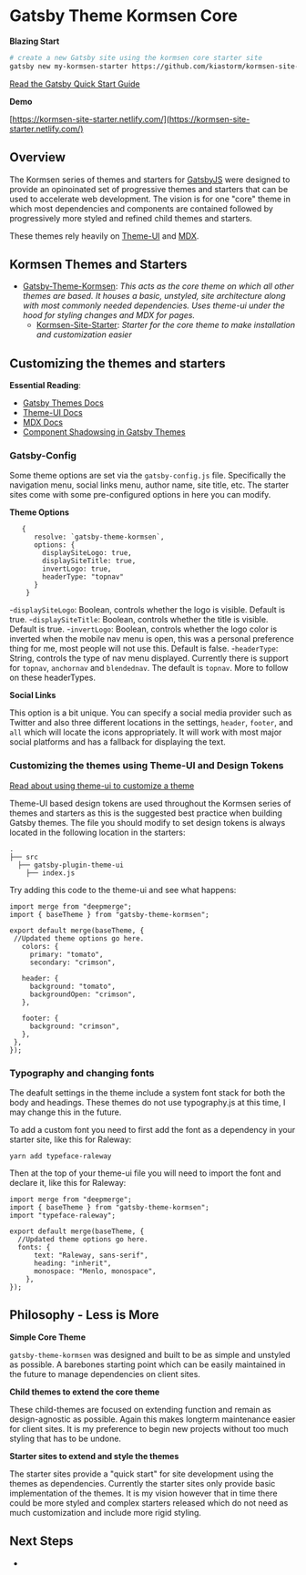 # Gatsby Theme Kormsen Core

**Blazing Start**
```sh
# create a new Gatsby site using the kormsen core starter site
gatsby new my-kormsen-starter https://github.com/kiastorm/kormsen-site-starter
```
[Read the Gatsby Quick Start Guide](https://www.gatsbyjs.org/docs/quick-start)

**Demo**

[https://kormsen-site-starter.netlify.com/](https://kormsen-site-starter.netlify.com/)

## Overview

The Kormsen series of themes and starters for [GatsbyJS](https://www.gatsbyjs.org/) were designed to provide an opinoinated set of progressive themes and starters that can be used to accelerate web development. The vision is for one "core" theme in which most dependencies and components are contained followed by progressively more styled and refined child themes and starters. 

These themes rely heavily on [Theme-UI](https://theme-ui.com/) and [MDX](https://mdxjs.com/getting-started/gatsby/). 

## Kormsen Themes and Starters

* [Gatsby-Theme-Kormsen](https://github.com/kiastorm/gatsby-theme-kormsen): *This acts as the core theme on which all other themes are based. It houses a basic, unstyled, site architecture along with most commonly needed dependencies. Uses theme-ui under the hood for styling changes and MDX for pages.*
  * [Kormsen-Site-Starter](https://github.com/kiastorm/kormsen-site-starter): *Starter for the core theme to make installation and customization easier*

## Customizing the themes and starters

**Essential Reading**:

* [Gatsby Themes Docs](https://www.gatsbyjs.org/docs/themes/)
* [Theme-UI Docs](https://theme-ui.com/)
* [MDX Docs](https://mdxjs.com/)
* [Component Shadowsing in Gatsby Themes](https://www.gatsbyjs.org/blog/2019-04-29-component-shadowing/)

### Gatsby-Config

Some theme options are set via the `gatsby-config.js` file. Specifically the navigation menu, social links menu, author name, site title, etc. The starter sites come with some pre-configured options in here you can modify.

**Theme Options**

```
   {
      resolve: `gatsby-theme-kormsen`,
      options: {
        displaySiteLogo: true,
        displaySiteTitle: true,
        invertLogo: true,
        headerType: "topnav"
      }
    }
 ```
 -`displaySiteLogo`: Boolean, controls whether the logo is visible. Default is true.
 -`displaySiteTitle`: Boolean, controls whether the title is visible. Default is true.
 -`invertLogo`: Boolean, controls whether the logo color is inverted when the mobile nav menu is open, this was a personal preference thing for me, most people will not use this. Default is false.
 -`headerType`: String, controls the type of nav menu displayed. Currently there is support for `topnav`, `anchornav` and `blendednav`.  The default is `topnav`.  More to follow on these headerTypes.

**Social Links** 

This option is a bit unique. You can specify a social media provider such as Twitter and also three different locations in the settings, `header`, `footer`, and `all` which will locate the icons appropriately.  It will work with most major social platforms and has a fallback for displaying the text.

### Customizing the themes using Theme-UI and Design Tokens

[Read about using theme-ui to customize a theme](https://www.gatsbyjs.org/blog/2019-07-03-customizing-styles-in-gatsby-themes-with-theme-ui/)

Theme-UI based design tokens are used throughout the Kormsen series of themes and starters as this is the suggested best practice when building Gatsby themes. The file you should modify to set design tokens is always located in the following location in the starters:

    .
    ├── src
      ├── gatsby-plugin-theme-ui
        ├── index.js
        
 Try adding this code to the theme-ui and see what happens:
 
 ```
import merge from "deepmerge";
import { baseTheme } from "gatsby-theme-kormsen";

export default merge(baseTheme, {
  //Updated theme options go here.
    colors: {
      primary: "tomato",
      secondary: "crimson",

    header: {
      background: "tomato",
      backgroundOpen: "crimson",
    },

    footer: {
      background: "crimson",
    },
  },
});
```

### Typography and changing fonts

The deafult settings in the theme include a system font stack for both the body and headings. These themes do not use typography.js at this time, I may change this in the future.

To add a custom font you need to first add the font as a dependency in your starter site, like this for Raleway:

`yarn add typeface-raleway`

Then at the top of your theme-ui file you will need to import the font and declare it, like this for Raleway:

```
import merge from "deepmerge";
import { baseTheme } from "gatsby-theme-kormsen";
import "typeface-raleway";

export default merge(baseTheme, {
  //Updated theme options go here.
  fonts: {
      text: "Raleway, sans-serif",
      heading: "inherit",
      monospace: "Menlo, monospace",
    },
});
```
          
## Philosophy - Less is More

**Simple Core Theme**

`gatsby-theme-kormsen` was designed and built to be as simple and unstyled as possible. A barebones starting point which can be easily maintained in the future to manage dependencies on client sites.

**Child themes to extend the core theme**

These child-themes are focused on extending function and remain as design-agnostic as possible. Again this makes longterm maintenance easier for client sites. It is my preference to begin new projects without too much styling that has to be undone.

**Starter sites to extend and style the themes**

The starter sites provide a "quick start" for site development using the themes as dependencies. Currently the starter sites only provide basic implementation of the themes. It is my vision however that in time there could be more styled and complex starters released which do not need as much customization and include more rigid styling. 

## Next Steps

- 
